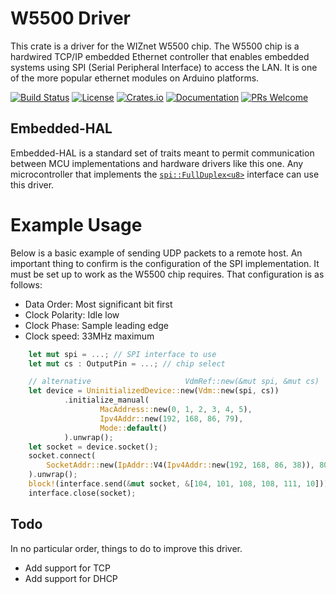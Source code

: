 # W5500 Driver

This crate is a driver for the WIZnet W5500 chip.  The W5500 chip is a hardwired TCP/IP embedded Ethernet controller
that enables embedded systems using SPI (Serial Peripheral Interface) to access the LAN. It is one of the
more popular ethernet modules on Arduino platforms.


[![Build Status](https://github.com/kellerkindt/w5500/workflows/Rust/badge.svg)](https://github.com/kellerkindt/w5500/actions?query=workflow%3ARust)
[![License](https://img.shields.io/badge/license-MIT%2FApache--2.0-blue.svg)](https://github.com/kellerkindt/w5500)
[![Crates.io](https://img.shields.io/crates/v/w5500.svg)](https://crates.io/crates/w5500)
[![Documentation](https://docs.rs/w5500/badge.svg)](https://docs.rs/w5500)
[![PRs Welcome](https://img.shields.io/badge/PRs-welcome-brightgreen.svg)](https://github.com/kellerkindt/w5500/issues/new)


## Embedded-HAL

Embedded-HAL is a standard set of traits meant to permit communication between MCU implementations and hardware drivers
like this one.  Any microcontroller that implements the
[`spi::FullDuplex<u8>`](https://docs.rs/embedded-hal/0.2.3/embedded_hal/spi/trait.FullDuplex.html) interface can use
this driver.

# Example Usage

Below is a basic example of sending UDP packets to a remote host.  An important thing to confirm is the configuration
of the SPI implementation.  It must be set up to work as the W5500 chip requires.  That configuration is as follows:

* Data Order: Most significant bit first
* Clock Polarity: Idle low
* Clock Phase: Sample leading edge
* Clock speed: 33MHz maximum

```rust
    let mut spi = ...; // SPI interface to use
    let mut cs : OutputPin = ...; // chip select

    // alternative                     VdmRef::new(&mut spi, &mut cs)
    let device = UninitializedDevice::new(Vdm::new(spi, cs))
            .initialize_manual(
                    MacAddress::new(0, 1, 2, 3, 4, 5),
                    Ipv4Addr::new(192, 168, 86, 79),
                    Mode::default()
            ).unwrap();
    let socket = device.socket();
    socket.connect(
        SocketAddr::new(IpAddr::V4(Ipv4Addr::new(192, 168, 86, 38)), 8000),
    ).unwrap();
    block!(interface.send(&mut socket, &[104, 101, 108, 108, 111, 10]));
    interface.close(socket);
```

## Todo

In no particular order, things to do to improve this driver.

* Add support for TCP
* Add support for DHCP
